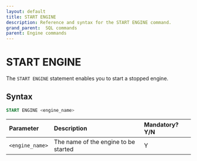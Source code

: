 ```yaml
---
layout: default
title: START ENGINE
description: Reference and syntax for the START ENGINE command.
grand_parent:  SQL commands
parent: Engine commands
---
```


# START ENGINE

The `START ENGINE` statement enables you to start a stopped engine.

## Syntax

```sql
START ENGINE <engine_name>
```

| Parameter       | Description                          | Mandatory? Y/N |
| :--------------- | :------------------------------------ | :-------------- |
| `<engine_name>` | The name of the engine to be started | Y              |
